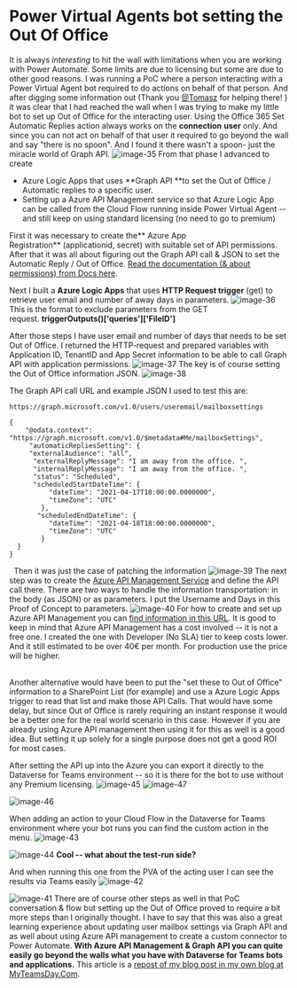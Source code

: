 # Power Virtual Agents bot setting the Out Of Office


It is always *interesting* to hit the wall with limitations when you are
working with Power Automate. Some limits are due to licensing but some
are due to other good reasons. I was running a PoC where a person
interacting with a Power Virtual Agent bot required to do actions on
behalf of that person. And after digging some information out (Thank
you [\@Tomasz](https://poszytek.eu/en/homepage/) for helping there! ) it
was clear that I had reached the wall when I was trying to make my
little bot to set up Out of Office for the interacting user. Using the
Office 365 Set Automatic Replies action always works on
the **connection** **user** only. And since you can not act on behalf of
that user it required to go beyond the wall and say "there is no spoon".
And I found it there wasn't a spoon- just the miracle world of Graph
API.
![image-35](https://techcommunity.microsoft.com/t5/image/serverpage/image-id/276359iD8D42A37FF90A548/image-size/large?v=v2&px=999 "image-35")
From that phase I advanced to create

-   Azure Logic Apps that uses **Graph API **to set the Out of Office /
    Automatic replies to a specific user.
-   Setting up a Azure API Management service so that Azure Logic App
    can be called from the Cloud Flow running inside Power Virtual Agent
    -- and still keep on using standard licensing (no need to go to
    premium)

First it was necessary to create the** Azure App
Registration** (applicationid, secret) with suitable set of API
permissions. After that it was all about figuring out the Graph API call
& JSON to set the Automatic Reply / Out of Office. [Read the
documentation (& about permissions) from Docs
here](https://docs.microsoft.com/en-us/graph/api/user-update-mailboxsettings?view=graph-rest-1.0&tabs=http&WT.mc_id=M365-MVP-5003326).

Next I built a **Azure Logic Apps** that uses **HTTP Request
trigger** (get) to retrieve user email and number of away days in
parameters.
![image-36](https://techcommunity.microsoft.com/t5/image/serverpage/image-id/276360i6DDA8DC36480C578/image-size/large?v=v2&px=999 "image-36")
This is the format to exclude parameters from the GET
request. **triggerOutputs()\['queries'\]\['FileID'\]**

After those steps I have user email and number of days that needs to be
set Out of Office. I returned the HTTP-request and prepared variables
with Application ID, TenantID and App Secret information to be able to
call Graph API with application permissions.
![image-37](https://techcommunity.microsoft.com/t5/image/serverpage/image-id/276361iA963AB32FC5704EE/image-size/large?v=v2&px=999 "image-37")
The key is of course setting the Out of Office information JSON.
![image-38](https://techcommunity.microsoft.com/t5/image/serverpage/image-id/276362iB7DB24B379C502A9/image-size/large?v=v2&px=999 "image-38")

The Graph API call URL and example JSON I used to test this are:
 

``` {.lia-code-sample .language-json}
https://graph.microsoft.com/v1.0/users/useremail/mailboxsettings
 
{
    "@odata.context": "https://graph.microsoft.com/v1.0/$metadata#Me/mailboxSettings",
     "automaticRepliesSetting": {
     "externalAudience": "all",
      "externalReplyMessage": "I am away from the office. ",
      "internalReplyMessage": "I am away from the office. ",
      "status": "Scheduled",
      "scheduledStartDateTime": {
          "dateTime": "2021-04-17T18:00:00.0000000",
          "timeZone": "UTC"
        },
       "scheduledEndDateTime": {
          "dateTime": "2021-04-18T18:00:00.0000000",
          "timeZone": "UTC"
        }
  }
}
```
 
Then it was just the case of patching the information
![image-39](https://techcommunity.microsoft.com/t5/image/serverpage/image-id/276363i18B2F44C26475A26/image-size/large?v=v2&px=999 "image-39")
The next step was to create the [Azure API Management
Service](https://azure.microsoft.com/en-us/services/api-management) and
define the API call there. There are two ways to handle the information
transportation: in the body (as JSON) or as parameters. I put the
Username and Days in this Proof of Concept to parameters.
![image-40](https://techcommunity.microsoft.com/t5/image/serverpage/image-id/276364i7D9CF8774AB07CA5/image-size/large?v=v2&px=999 "image-40")
For how to create and set up Azure API Management you can [find
information in this
URL](https://docs.microsoft.com/en-us/azure/api-management/?WT.mc_id=M365-MVP-5003326).
It is good to keep in mind that Azure API Management has a cost involved
-- it is not a free one. I created the one with Developer (No SLA) tier
to keep costs lower. And it still estimated to be over 40€ per month.
For production use the price will be higher.

\
Another alternative would have been to put the "set these to Out of
Office" information to a SharePoint List (for example) and use a Azure
Logic Apps trigger to read that list and make those API Calls. That
would have some delay, but since Out of Office is rarely requiring an
instant response it would be a better one for the real world scenario in
this case. However if you are already using Azure API management then
using it for this as well is a good idea. But setting it up solely for a
single purpose does not get a good ROI for most cases.

After setting the API up into the Azure you can export it directly to
the Dataverse for Teams environment -- so it is there for the bot to use
without any Premium licensing.
![image-45](https://techcommunity.microsoft.com/t5/image/serverpage/image-id/276365i1A56D5CDAFC53001/image-size/large?v=v2&px=999 "image-45")
![image-47](https://techcommunity.microsoft.com/t5/image/serverpage/image-id/276366i49D66F0C43701953/image-size/large?v=v2&px=999 "image-47")

![image-46](https://techcommunity.microsoft.com/t5/image/serverpage/image-id/276367i6710BA4F9513D517/image-size/large?v=v2&px=999 "image-46")

When adding an action to your Cloud Flow in the Dataverse for Teams
environment where your bot runs you can find the custom action in the
menu.
![image-43](https://techcommunity.microsoft.com/t5/image/serverpage/image-id/276368iD2A5E1849587A41B/image-size/large?v=v2&px=999 "image-43")

![image-44](https://techcommunity.microsoft.com/t5/image/serverpage/image-id/276369iA00F191DDCA2954D/image-size/large?v=v2&px=999 "image-44")
**Cool -- what about the test-run side?**

And when running this one from the PVA of the acting user I can see the
results via Teams easily
![image-42](https://techcommunity.microsoft.com/t5/image/serverpage/image-id/276370iA00069AD8302561E/image-size/large?v=v2&px=999 "image-42")

![image-41](https://techcommunity.microsoft.com/t5/image/serverpage/image-id/276371i3DC3DBB74814B005/image-size/large?v=v2&px=999 "image-41")
There are of course other steps as well in that PoC conversation & flow
but setting up the Out of Office proved to require a bit more steps than
I originally thought. I have to say that this was also a great learning
experience about updating user mailbox settings via Graph API and as
well about using Azure API management to create a custom connector to
Power Automate.
**With Azure API Management & Graph API you can quite easily go beyond
the walls what you have with Dataverse for Teams bots and
applications.**
This article is a [repost of my blog post in my own blog at
MyTeamsDay.Com](https://myteamsday.com/2021/04/17/pva-and-oof/).
 
